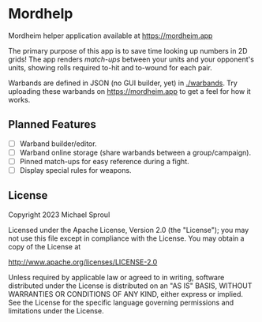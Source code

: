 Mordhelp
========

Mordheim helper application available at https://mordheim.app

The primary purpose of this app is to save time looking up numbers in 2D grids! The app
renders _match-ups_ between your units and your opponent's units, showing rolls required to-hit and
to-wound for each pair.

Warbands are defined in JSON (no GUI builder, yet) in [./warbands](./warbands). Try uploading
these warbands on https://mordheim.app to get a feel for how it works.

## Planned Features

- [ ] Warband builder/editor.
- [ ] Warband online storage (share warbands between a group/campaign).
- [ ] Pinned match-ups for easy reference during a fight.
- [ ] Display special rules for weapons.

## License

Copyright 2023 Michael Sproul

Licensed under the Apache License, Version 2.0 (the "License");
you may not use this file except in compliance with the License.
You may obtain a copy of the License at

   http://www.apache.org/licenses/LICENSE-2.0

Unless required by applicable law or agreed to in writing, software
distributed under the License is distributed on an "AS IS" BASIS,
WITHOUT WARRANTIES OR CONDITIONS OF ANY KIND, either express or implied.
See the License for the specific language governing permissions and
limitations under the License.
